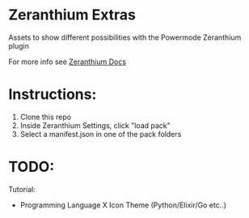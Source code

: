 # Zeranthium Extras

Assets to show different possibilities with the Powermode Zeranthium  plugin

For more info see <a href="https://cschar.github.io/power-mode-zeranthium/"> Zeranthium Docs </a>

# Instructions:
1. Clone this repo
2. Inside Zeranthium Settings, click "load pack"
3. Select a manifest.json in one of the pack folders


# TODO:

Tutorial:
- Programming Language X Icon Theme (Python/Elixir/Go etc..) 
